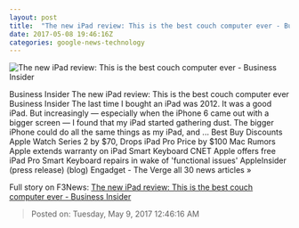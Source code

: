 ```yaml
---
layout: post
title:  "The new iPad review: This is the best couch computer ever - Business Insider"
date: 2017-05-08 19:46:16Z
categories: google-news-technology
---
```


![The new iPad review: This is the best couch computer ever - Business Insider](http://static3.businessinsider.com/image/5910cfb373f2f34f008b46ad-1190-625/the-new-ipad-review-this-is-the-best-couch-computer-ever.jpg)

Business Insider The new iPad review: This is the best couch computer ever Business Insider The last time I bought an iPad was 2012. It was a good iPad. But increasingly — especially when the iPhone 6 came out with a bigger screen — I found that my iPad started gathering dust. The bigger iPhone could do all the same things as my iPad, and ... Best Buy Discounts Apple Watch Series 2 by $70, Drops iPad Pro Price by $100 Mac Rumors Apple extends warranty on iPad Smart Keyboard CNET Apple offers free iPad Pro Smart Keyboard repairs in wake of 'functional issues' AppleInsider (press release) (blog) Engadget - The Verge all 30 news articles »


Full story on F3News: [The new iPad review: This is the best couch computer ever - Business Insider](http://www.f3nws.com/n/WbJjEB)

> Posted on: Tuesday, May 9, 2017 12:46:16 AM
